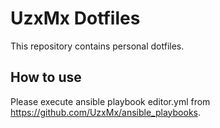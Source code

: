 # UzxMx Dotfiles

This repository contains personal dotfiles.

## How to use

Please execute ansible playbook editor.yml from https://github.com/UzxMx/ansible_playbooks.
